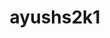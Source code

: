 ---
title: ayushs2k1
github: https://github.com/ayushs2k1
mode: dark
transition: 1s
score: 70.4
archetype:
- Descriptive
---